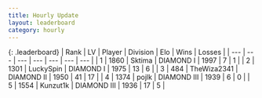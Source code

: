 ```yaml
---
title: Hourly Update
layout: leaderboard
category: hourly
---
```


{: .leaderboard}
| Rank | LV | Player | Division | Elo | Wins | Losses |
| --- | --- | --- | --- | --- | --- | --- |
| <span data-change="0">1</span> | 1860 | <span title="ID: 353063">Sktima</span> | DIAMOND I | <span data-change="0">1997</span> | <span data-change="0">7</span> | <span data-change="0">1</span> |
| <span data-change="0">2</span> | 1301 | <span title="ID: 498412">LuckySpin</span> | DIAMOND I | <span data-change="0">1975</span> | <span data-change="0">13</span> | <span data-change="0">6</span> |
| <span data-change="0">3</span> | 484 | <span title="ID: 178216">TheWiza2341</span> | DIAMOND II | <span data-change="-24">1950</span> | <span data-change="1">41</span> | <span data-change="2">17</span> |
| <span data-change="5">4</span> | 1374 | <span title="ID: 4783">pojlk</span> | DIAMOND III | <span data-change="30">1939</span> | <span data-change="2">6</span> | <span data-change="0">0</span> |
| <span data-change="1">5</span> | 1554 | <span title="ID: 392407">Kunzut1k</span> | DIAMOND III | <span data-change="15">1936</span> | <span data-change="2">17</span> | <span data-change="0">5</span> |